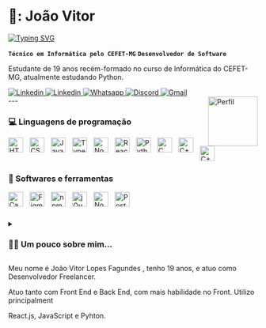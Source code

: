 # 🔱: João Vitor

<a href="https://git.io/typing-svg"><img src="https://readme-typing-svg.demolab.com?font=Tilt+Neon&pause=1000&color=F7F7F7&vCenter=true&width=435&height=25&lines=%C3%80+procura+de+um+est%C3%A1gio..." alt="Typing SVG" /></a>

**`Técnico em Informática pelo CEFET-MG`**
**`Desenvolvedor de Software`**

Estudante de 19 anos recém-formado no curso de Informática do CEFET-MG, atualmente estudando Python.

   <div align="left">
      <a href="https://joaovitorf4.github.io/portfolio/index.html" target="_blank">
         <img alt="Linkedin" title="Meu perfil no Linkedin" src="https://img.shields.io/badge/website-000000?style=for-the-badge&logo=About.me&logoColor=white"/>
      </a>
      <a href="https://www.linkedin.com/in/joão-vitor-lopes-fagundes-2b0171262/" target="_blank">
         <img alt="Linkedin" title="Meu perfil no Linkedin" src="https://img.shields.io/badge/LinkedIn-0077B5?style=for-the-badge&logo=linkedin&logoColor=white"/>
      </a>
      <a href="https://wa.me/553193261024" target="_blank">
         <img alt="Whatsapp" title="Meu Whatsapp" src="https://img.shields.io/badge/WhatsApp-25D366?style=for-the-badge&logo=whatsapp&logoColor=white"/>    
      </a> 
      <a href="#" target="_blank">
         <img alt="Discord" title="joaovitorfod4#8656" src="https://img.shields.io/badge/Discord-7289DA?style=for-the-badge&logo=discord&logoColor=white"/>    
      </a> 
      <a href="mailto:joaovitorfod5@gmail.com" target="_blank">
         <img alt="Gmail" title="joaovitorfod5@gmail.com" src="https://img.shields.io/badge/Gmail-D14836?style=for-the-badge&logo=gmail&logoColor=white"/>    
      </a> 
   </div>
   
   
     
<img align="right" alt="Perfil" width="100px" src="https://avatars.githubusercontent.com/u/70524677?v=4" /> 
---

### :computer: Linguagens de programação

<img align="left" alt="HTML" width="30px" style="padding-right:10px;" src="https://cdn.jsdelivr.net/gh/devicons/devicon/icons/html5/html5-original.svg" />
<img align="left" alt="CSS" width="30px" style="padding-right:10px;" src="https://cdn.jsdelivr.net/gh/devicons/devicon/icons/css3/css3-original.svg" />
<img align="left" alt="JavaScript" width="30px" style="padding-right:10px;" src="https://cdn.jsdelivr.net/gh/devicons/devicon/icons/javascript/javascript-original.svg" />
<img align="left" alt="TypeScript" width="30px" style="padding-right:10px;" src="https://cdn.jsdelivr.net/gh/devicons/devicon/icons/typescript/typescript-original.svg" />
<img align="left" alt="Nodejs" width="30px" style="padding-right:10px;"src="https://cdn.jsdelivr.net/gh/devicons/devicon/icons/nodejs/nodejs-original.svg" />
<img align="left" alt="React" width="30px" style="padding-right:10px;"src="https://cdn.jsdelivr.net/gh/devicons/devicon/icons/react/react-original.svg" />
<img align="left" alt="Python" width="30px" style="padding-right:10px;"src="https://cdn.jsdelivr.net/gh/devicons/devicon/icons/python/python-original.svg" />
<img align="left" alt="C" width="30px" style="padding-right:10px;" src="https://cdn.jsdelivr.net/gh/devicons/devicon/icons/c/c-original.svg" />
<img align="left" alt="C++" width="30px" style="padding-right:10px;" src="https://cdn.jsdelivr.net/gh/devicons/devicon/icons/cplusplus/cplusplus-original.svg" />
<img align="left" alt="C++" width="30px" style="padding-right:10px;" src="https://cdn.jsdelivr.net/gh/devicons/devicon/icons/java/java-original.svg" />

<br />

#

### :mechanical_arm: Softwares e ferramentas

<img align="left" alt="Canva" width="30px" style="padding-right:10px;" src="https://cdn.jsdelivr.net/gh/devicons/devicon/icons/canva/canva-original.svg" />
<img align="left" alt="Figma" width="30px" style="padding-right:10px;" src="https://cdn.jsdelivr.net/gh/devicons/devicon/icons/figma/figma-original.svg" />
<img align="left" alt="npm" width="30px" style="padding-right:10px;" src="https://cdn.jsdelivr.net/gh/devicons/devicon/icons/npm/npm-original-wordmark.svg" />
<img align="left" alt="jQuery" width="30px" style="padding-right:10px;" src="https://cdn.jsdelivr.net/gh/devicons/devicon/icons/jquery/jquery-original.svg" />
<img align="left" alt="Node.js" width="30px" style="padding-right:10px;" src="https://cdn.jsdelivr.net/gh/devicons/devicon/icons/nodejs/nodejs-original.svg" />
<img align="left" alt="PostgreSQL" width="30px" style="padding-right:10px;" src="https://cdn.jsdelivr.net/gh/devicons/devicon/icons/postgresql/postgresql-original.svg" />
 
<br />

#

<details>
 <summary><h3>👨‍💻 Um pouco sobre mim...</h3></summary>

</details>
<p>Meu nome é João Vitor Lopes Fagundes , tenho 19 anos, e atuo como Desenvolvedor Freelancer.</p>
<p>Atuo tanto com Front End e Back End, com mais habilidade no Front. Utilizo principalment</p>
<p>React.js, JavaScript e Pyhton.</p>
<!-- #
   
#### 👾 Streak Stats | Typing SVG Custom | Icon Badges 
>https://demolab.com    -->



<!-- <p align="center">
    <picture>
    <source media="(prefers-color-scheme: midnight-purple)" srcset="https://streak-stats.demolab.com?user=joaovitorf4&theme=midnight-purple&date_format=j%20M%5B%20Y%5D" />
    <img src="https://streak-stats.demolab.com?user=joaovitorf4&theme=midnight-purple&hide_border=false&locale=pt_BR&date_format=n%2Fj%5B%2FY%5D"/>
    </picture>
</p> -->

<!-- ![snake gif](https://github.com/joaovitorf4/joaovitorf4/blob/output/github-contribution-grid-snake.svg) -->
